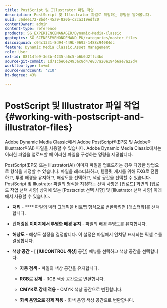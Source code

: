 ```yaml
---
title: PostScript 및 Illustrator 파일 작업
description: PostScript 및 Illustrator 파일로 작업하는 방법을 알아봅니다.
uuid: 36dee172-8bd4-45a9-820b-c2ca319edf20
contentOwner: admin
content-type: reference
products: SG_EXPERIENCEMANAGER/Dynamic-Media-Classic
geptopics: SG_SCENESEVENONDEMAND_PK/categories/master_files
discoiquuid: c04c1331-8d94-449b-9693-1488c94084dc
feature: Dynamic Media Classic,Asset Management
role: User
exl-id: 08f14fe9-3e3b-4235-a6c5-b6b6d2ffc4bd
source-git-commit: 1d71cbe6e2493ac8d47e837a20e194b6ae7a22d4
workflow-type: tm+mt
source-wordcount: '210'
ht-degree: 43%

---
```


# PostScript 및 Illustrator 파일 작업{#working-with-postscript-and-illustrator-files}

Adobe Dynamic Media Classic에서 Adobe PostScript®(EPS) 및 Adobe® Illustrator®(AI) 파일을 사용할 수 있습니다. Adobe Dynamic Media Classic에서는 이러한 파일을 업로드할 때 이러한 파일을 구성하는 명령을 제공합니다.

PostScript(EPS) 또는 Illustrator(AI) 이미지 파일을 업로드하는 경우 다양한 방법으로 형식을 지정할 수 있습니다. 파일을 래스터화하고, 템플릿 게시를 위해 FXG로 전환하고, 투명 배경을 유지하고, 해상도를 선택하고, 색상 공간을 선택할 수 있습니다. PostScript 및 Illustrator 파일의 형식을 지정하는 선택 사항은 [업로드] 화면의 [업로드 작업 선택 사항] 상자에 있는 [Postscript 선택 사항] 및 [Illustrator 선택 사항] 아래에서 사용할 수 있습니다.

* **처리**  -  **** 파일의 벡터 그래픽을 비트맵 형식으로 변환하려면 [래스터화]를 선택합니다.

* **렌더링된 이미지에서 투명한 배경 유지**  - 파일의 배경 투명도를 유지합니다.

* **해상도**  - 해상도 설정을 결정합니다. 이 설정은 파일에서 인치당 표시되는 픽셀 수를 결정합니다.

* **색상 공간**  - [ **[!UICONTROL 색상]** 공간] 메뉴를 선택하고 색상 공간을 선택합니다.

   * **자동 검색**  - 파일의 색상 공간을 유지합니다.

   * **RGB로 강제**  - RGB 색상 공간으로 변환합니다.

   * **CMYK로 강제 적용**  - CMYK 색상 공간으로 변환합니다.

   * **회색 음영으로 강제 적용**  - 회색 음영 색상 공간으로 변환합니다.
